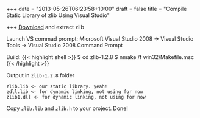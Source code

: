 +++
date = "2013-05-26T06:23:58+10:00"
draft = false
title = "Compile Static Library of zlib Using Visual Studio"

+++
[Download](http://zlib.net/zlib128.zip) and extract zlib

Launch VS commad prompt: Microsoft Visual Studio 2008 -> Visual Studio Tools -> Visual Studio 2008 Command Prompt

Build:
{{< highlight shell >}}
$ cd zlib-1.2.8
$ nmake /f win32/Makefile.msc
{{< /highlight >}}
<!--more-->
Output in `zlib-1.2.8` folder

    zlib.lib <- our static library. yeah!
    zdll.lib <- for dynamic linking, not using for now
    zlib1.dll <- for dynamic linking, not using for now

Copy `zlib.lib` and `zlib.h` to your project. Done!